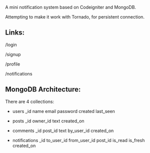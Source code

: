A mini notification system based on Codeigniter and MongoDB.

Attempting to make it work with Tornado, for persistent connection.


Links:
------

/login

/signup

/profile

/notifications



MongoDB Architecture:
---------------------

There are 4 collections:

- users
  _id
  name
  email
  password
  created
  last_seen


- posts
  _id
  owner_id
  text
  created_on


- comments
  _id
  post_id
  text
  by_user_id
  created_on


- notifications
  _id
  to_user_id
  from_user_id
  post_id
  is_read
  is_fresh
  created_on

